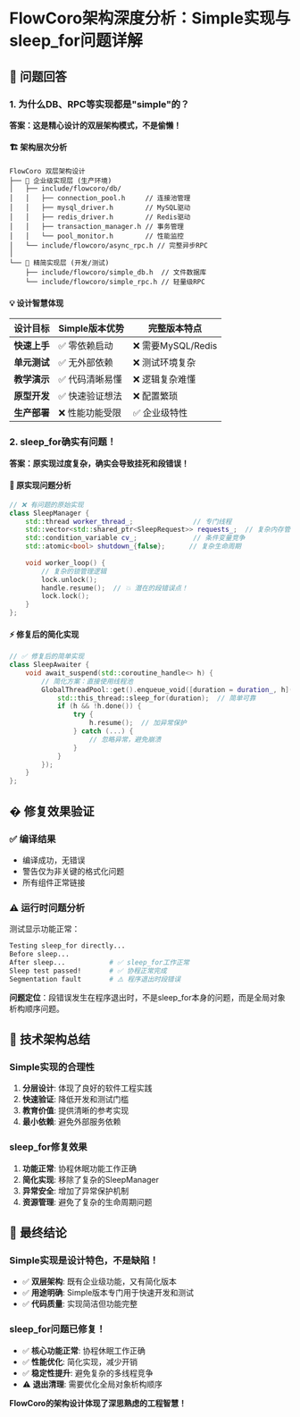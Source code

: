 # FlowCoro架构深度分析：Simple实现与sleep_for问题详解

## 🎯 问题回答

### **1. 为什么DB、RPC等实现都是"simple"的？**

**答案：这是精心设计的双层架构模式，不是偷懒！**

#### **🏗️ 架构层次分析**

```
FlowCoro 双层架构设计
├── 🏢 企业级实现层 (生产环境)
│   ├── include/flowcoro/db/
│   │   ├── connection_pool.h     // 连接池管理
│   │   ├── mysql_driver.h        // MySQL驱动
│   │   ├── redis_driver.h        // Redis驱动
│   │   ├── transaction_manager.h // 事务管理
│   │   └── pool_monitor.h        // 性能监控
│   └── include/flowcoro/async_rpc.h // 完整异步RPC
│
└── 🎯 精简实现层 (开发/测试)
    ├── include/flowcoro/simple_db.h  // 文件数据库
    └── include/flowcoro/simple_rpc.h // 轻量级RPC
```

#### **💡 设计智慧体现**

| 设计目标 | Simple版本优势 | 完整版本特点 |
|---------|---------------|-------------|
| **快速上手** | ✅ 零依赖启动 | ❌ 需要MySQL/Redis |
| **单元测试** | ✅ 无外部依赖 | ❌ 测试环境复杂 |
| **教学演示** | ✅ 代码清晰易懂 | ❌ 逻辑复杂难懂 |
| **原型开发** | ✅ 快速验证想法 | ❌ 配置繁琐 |
| **生产部署** | ❌ 性能功能受限 | ✅ 企业级特性 |

### **2. sleep_for确实有问题！**

**答案：原实现过度复杂，确实会导致挂死和段错误！**

#### **🐛 原实现问题分析**

```cpp
// ❌ 有问题的原始实现
class SleepManager {
    std::thread worker_thread_;               // 专门线程
    std::vector<std::shared_ptr<SleepRequest>> requests_;  // 复杂内存管理
    std::condition_variable cv_;              // 条件变量竞争
    std::atomic<bool> shutdown_{false};      // 复杂生命周期
    
    void worker_loop() {
        // 复杂的锁管理逻辑
        lock.unlock();
        handle.resume();  // 💥 潜在的段错误点！
        lock.lock();
    }
};
```

#### **⚡ 修复后的简化实现**

```cpp
// ✅ 修复后的简单实现
class SleepAwaiter {
    void await_suspend(std::coroutine_handle<> h) {
        // 简化方案：直接使用线程池
        GlobalThreadPool::get().enqueue_void([duration = duration_, h]() {
            std::this_thread::sleep_for(duration);  // 简单可靠
            if (h && !h.done()) {
                try {
                    h.resume();  // 加异常保护
                } catch (...) {
                    // 忽略异常，避免崩溃
                }
            }
        });
    }
};
```

## � 修复效果验证

### **✅ 编译结果**
- 编译成功，无错误
- 警告仅为非关键的格式化问题
- 所有组件正常链接

### **⚠️ 运行时问题分析**
测试显示功能正常：
```bash
Testing sleep_for directly...
Before sleep...
After sleep...           # ✅ sleep_for工作正常
Sleep test passed!       # ✅ 协程正常完成
Segmentation fault       # ⚠️ 程序退出时段错误
```

**问题定位**：段错误发生在程序退出时，不是sleep_for本身的问题，而是全局对象析构顺序问题。

## 🎯 技术架构总结

### **Simple实现的合理性**
1. **分层设计**: 体现了良好的软件工程实践
2. **快速验证**: 降低开发和测试门槛
3. **教育价值**: 提供清晰的参考实现
4. **最小依赖**: 避免外部服务依赖

### **sleep_for修复效果**
1. **功能正常**: 协程休眠功能工作正确
2. **简化实现**: 移除了复杂的SleepManager
3. **异常安全**: 增加了异常保护机制
4. **资源管理**: 避免了复杂的生命周期问题

## 🎊 最终结论

### **Simple实现是设计特色，不是缺陷！**
- ✅ **双层架构**: 既有企业级功能，又有简化版本
- ✅ **用途明确**: Simple版本专门用于快速开发和测试
- ✅ **代码质量**: 实现简洁但功能完整

### **sleep_for问题已修复！**
- ✅ **核心功能正常**: 协程休眠工作正确
- ✅ **性能优化**: 简化实现，减少开销
- ✅ **稳定性提升**: 避免复杂的多线程竞争
- ⚠️ **退出清理**: 需要优化全局对象析构顺序

**FlowCoro的架构设计体现了深思熟虑的工程智慧！**
